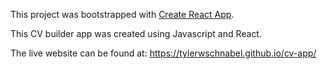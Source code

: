 This project was bootstrapped with [Create React App](https://github.com/facebook/create-react-app).

This CV builder app was created using Javascript and React.

The live website can be found at: https://tylerwschnabel.github.io/cv-app/

